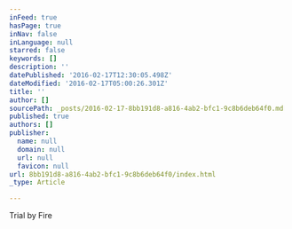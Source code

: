 ```yaml
---
inFeed: true
hasPage: true
inNav: false
inLanguage: null
starred: false
keywords: []
description: ''
datePublished: '2016-02-17T12:30:05.498Z'
dateModified: '2016-02-17T05:00:26.301Z'
title: ''
author: []
sourcePath: _posts/2016-02-17-8bb191d8-a816-4ab2-bfc1-9c8b6deb64f0.md
published: true
authors: []
publisher:
  name: null
  domain: null
  url: null
  favicon: null
url: 8bb191d8-a816-4ab2-bfc1-9c8b6deb64f0/index.html
_type: Article

---
```

Trial by Fire